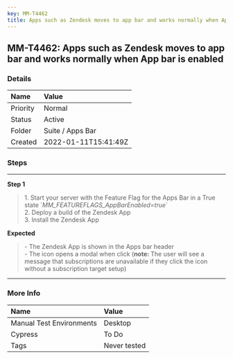 ```yaml
---
key: MM-T4462
title: Apps such as Zendesk moves to app bar and works normally when App bar is enabled
---
```


## MM-T4462: Apps such as Zendesk moves to app bar and works normally when App bar is enabled

### Details

| Name     | Value                |
| :------- | :------------------- |
| Priority | Normal               |
| Status   | Active               |
| Folder   | Suite / Apps Bar     |
| Created  | 2022-01-11T15:41:49Z |

### Steps

<hr/>

**Step 1**

> <article>1. Start your server with the Feature Flag for the Apps Bar in a True state `<em>MM_FEATUREFLAGS_AppBarEnabled=true</em>`<br />2. Deploy a build of the Zendesk App<br />3. Install the Zendesk App</article>

**Expected**

> <article>- The Zendesk App is shown in the Apps bar header<br />- The icon opens a modal when click (<strong>note: </strong>The user will see a message that subscriptions are unavailable if they click the icon without a subscription target setup)</article>

<hr/>

### More Info

| Name                     | Value        |
| :----------------------- | :----------- |
| Manual Test Environments | Desktop      |
| Cypress                  | To Do        |
| Tags                     | Never tested |
